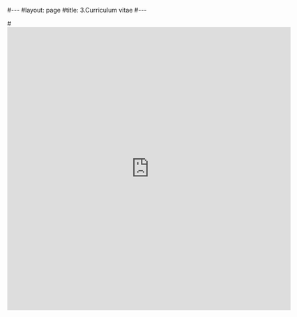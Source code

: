 #---
#layout: page
#title: 3.Curriculum vitae
#---



#<embed src="https:\\martynalukaszewicz.github.io\CV_Lukaszewicz.pdf" width="650px" height="650px" type="text/html" >















  

